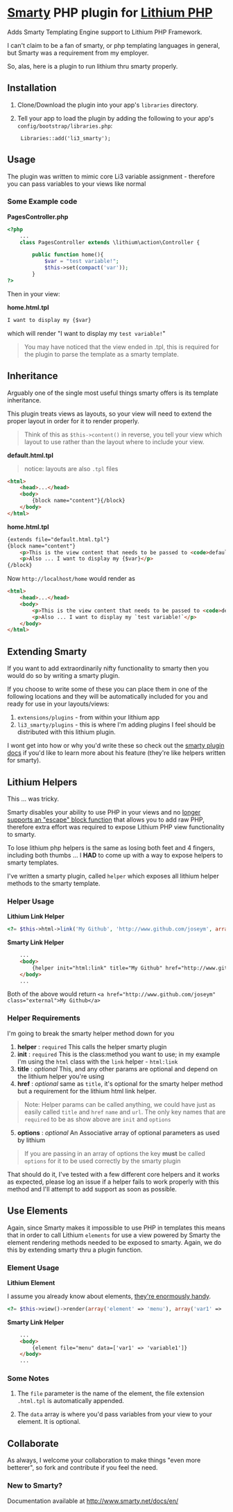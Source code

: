 # [Smarty](http://www.smarty.net) PHP plugin for [Lithium PHP](http://lithify.me)
Adds Smarty Templating Engine support to Lithium PHP Framework.

I can't claim to be a fan of smarty, or php templating languages in general, but Smarty was a requirement from my employer.

So, alas, here is a plugin to run lithium thru smarty properly.

## Installation
1. Clone/Download the plugin into your app's ``libraries`` directory.
2. Tell your app to load the plugin by adding the following to your app's ``config/bootstrap/libraries.php``:

        Libraries::add('li3_smarty');

## Usage
The plugin was written to mimic core Li3 variable assignment - therefore you can pass variables to your views like normal

### Some Example code

__PagesController.php__

~~~ php
<?php 
	...
	class PagesController extends \lithium\action\Controller {

		public function home(){
			$var = "test variable!";
			$this->set(compact('var'));
		}
?>
~~~

Then in your view:

__home.html.tpl__

~~~ html
I want to display my {$var}
~~~

which will render "I want to display my `test variable!`"

> You may have noticed that the view ended in .tpl, this is required for the plugin to parse the template as a smarty template.

## Inheritance 
Arguably one of the single most useful things smarty offers is its template inheritance.

This plugin treats views as layouts, so your view will need to extend the proper layout in order for it to render properly.

> Think of this as `$this->content()` in reverse, you tell your view which layout to use rather than the layout where to include your view.

__default.html.tpl__

> notice: layouts are also `.tpl` files

~~~ html
<html>
	<head>...</head>
	<body>
		{block name="content"}{/block}
	</body>
</html>
~~~

__home.html.tpl__

~~~ html
{extends file="default.html.tpl"}
{block name="content"}
	<p>This is the view content that needs to be passed to <code>default.html.tpl</code></p>
	<p>Also ... I want to display my {$var}</p>
{/block}
~~~

Now `http://localhost/home` would render as

~~~ html
<html>
	<head>...</head>
	<body>
		<p>This is the view content that needs to be passed to <code>default.html.tpl</code></p>
		<p>Also ... I want to display my `test variable!`</p>
	</body>
</html>
~~~

## Extending Smarty
If you want to add extraordinarily nifty functionality to smarty then you would do so by writing a smarty plugin.

If you choose to write some of these you can place them in one of the following locations and they will be automatically included for you and ready for use in your layouts/views:

1. `extensions/plugins` - from within your lithium app
2. `li3_smarty/plugins` - this is where I'm adding plugins I feel should be distributed with this lithium plugin.

I wont get into how or why you'd write these so check out the [smarty plugin docs](http://www.smarty.net/docs/en/plugins.tpl) if you'd like to learn more about his feature (they're like helpers written for smarty).

## Lithium Helpers
This ... was tricky.

Smarty disables your ability to use PHP in your views and no [longer supports an "escape" block function](http://www.smarty.net/docs/en/language.function.php.tpl) that allows you to add raw PHP, therefore extra effort was required to expose Lithium PHP view functionality to smarty.

To lose lithium php helpers is the same as losing both feet and 4 fingers, including both thumbs ... I __HAD__ to come up with a way to expose helpers to smarty templates.

I've written a smarty plugin, called `helper` which exposes all lithium helper methods to the smarty template.

### Helper Usage

__Lithium Link Helper__

~~~ php
<?= $this->html->link('My Github', 'http://www.github.com/joseym', array('class' => 'external')); ?>
~~~

__Smarty Link Helper__

~~~ html
	...
	<body>
		{helper init="html:link" title="My Github" href="http://www.github.com/joseym" options=['class' => 'external']}
	</body>
	...
~~~

Both of the above would return `<a href="http://www.github.com/joseym" class="external">My Github</a>`

### Helper Requirements

I'm going to break the smarty helper method down for you

1. __helper__ : `required` This calls the helper smarty plugin
2. __init__ : `required` This is the class:method you want to use; in my example I'm using the `html` class with the `link` helper - `html:link`
3. __title__ : _optional_ This, and any other params are optional and depend on the lithium helper you're using
4. __href__ : _optional_ same as `title`, it's optional for the smarty helper method but a requirement for the lithium html link helper.

> Note: Helper params can be called anything, we could have just as easily called `title` and `href` `name` and `url`. The only key names that are `required` to be as show above are `init` and `options`

5. __options__ : _optional_ An Associative array of optional parameters as used by lithium

> If you are passing in an array of options the key __must__ be called `options` for it to be used correctly by the smarty plugin

That should do it, I've tested with a few different core helpers and it works as expected, please log an issue if a helper fails to work properly with this method and I'll attempt to add support as soon as possible.

## Use Elements
Again, since Smarty makes it impossible to use PHP in templates this means that in order to call Lithium `elements` for use a view powered by Smarty the element rendering methods needed to be exposed to smarty. Again, we do this by extending smarty thru a plugin function. 

### Element Usage

__Lithium Element__

I assume you already know about elements, [they're enormously handy](http://lithify.me/docs/lithium/template).

~~~ php
<?= $this->view()->render(array('element' => 'menu'), array('var1' => 'variable1')); ?>
~~~

__Smarty Link Helper__

~~~ html
	...
	<body>
		{element file="menu" data=['var1' => 'variable1']}
	</body>
	...
~~~

### Some Notes

1. The `file` parameter is the name of the element, the file extension `.html.tpl` is automatically appended.

2. The `data` array is where you'd pass variables from your view to your element. It is optional.

## Collaborate
As always, I welcome your collaboration to make things "even more betterer", so fork and contribute if you feel the need.

### New to Smarty?
Documentation available at http://www.smarty.net/docs/en/
